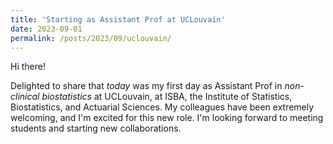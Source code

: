 ```yaml
---
title: 'Starting as Assistant Prof at UCLouvain'
date: 2023-09-01
permalink: /posts/2023/09/uclouvain/
---
```


Hi there!

Delighted to share that *today* was my first day as Assistant Prof in *non-clinical biostatistics* at UCLouvain, at ISBA, the Institute of Statistics, Biostatistics, and Actuarial Sciences. 
My colleagues have been extremely welcoming, and I'm excited for this new role. I'm looking forward to meeting students and starting new collaborations. 
